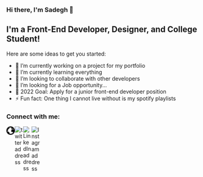 ### Hi there, I'm Sadegh 👋

## I'm a Front-End Developer, Designer, and College Student!
Here are some ideas to get you started:

- 🔭 I’m currently working on a project for my portfolio
- 🌱 I’m currently learning everything
- 👯 I’m looking to collaborate with other developers
- 🤔 I’m looking for a Job opportunity...
- 🥅 2022 Goal: Apply for a junior front-end developer position 
- ⚡ Fun fact: One thing I cannot live without is my spotify playlists

### Connect with me:

[<img align="left" alt="personal portfolio" width="22px" src="https://raw.githubusercontent.com/iconic/open-iconic/master/svg/globe.svg" />][website]
[<img align="left" alt="twitter address" width="22px" src="https://cdn.jsdelivr.net/npm/simple-icons@v3/icons/twitter.svg" />][twitter]
[<img align="left" alt="LinkedIn address" width="22px" src="https://cdn.jsdelivr.net/npm/simple-icons@v3/icons/linkedin.svg" />][linkedin]
[<img align="left" alt="Instagram address" width="22px" src="https://cdn.jsdelivr.net/npm/simple-icons@v3/icons/instagram.svg" />][instagram]



[website]: https://sadegh.com
[twitter]: https://twitter.com/Sadeeeegh
[instagram]: https://instagram.com/sadeghrastgooo
[linkedin]: https://linkedin.com/in/sadegh-rastgoo

